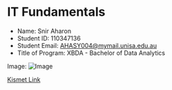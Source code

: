 # IT Fundamentals

* Name: Snir Aharon
* Student ID: 110347136 
* Student Email: AHASY004@mymail.unisa.edu.au
* Title of Program: XBDA - Bachelor of Data Analytics 

Image: ![Image](https://upload.wikimedia.org/wikipedia/commons/0/03/Kismet-IMG_6007-black.jpg)

[Kismet Link](https://commons.wikimedia.org/wiki/File:Kismet-IMG_6007-black.jpg)